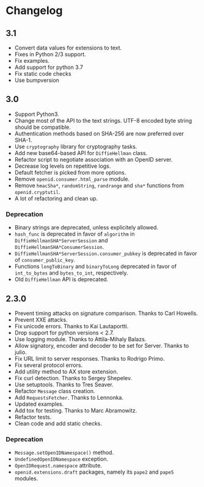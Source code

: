 # Changelog #

## 3.1 ##
 * Convert data values for extensions to text.
 * Fixes in Python 2/3 support.
 * Fix examples.
 * Add support for python 3.7
 * Fix static code checks
 * Use bumpversion

## 3.0 ##

 * Support Python3.
 * Change most of the API to the text strings. UTF-8 encoded byte string should be compatible.
 * Authentication methods based on SHA-256 are now preferred over SHA-1.
 * Use `cryptography` library for cryptography tasks.
 * Add new base64-based API for `DiffieHellman` class.
 * Refactor script to negotiate association with an OpenID server.
 * Decrease log levels on repetitive logs.
 * Default fetcher is picked from more options.
 * Remove `openid.consumer.html_parse` module.
 * Remove `hmacSha*`, `randomString`, `randrange` and `sha*` functions from `openid.cryptutil`.
 * A lot of refactoring and clean up.

### Deprecation ###
 * Binary strings are deprecated, unless explicitely allowed.
 * `hash_func` is deprecated in favor of `algorithm` in `DiffieHellmanSHA*ServerSession` and `DiffieHellmanSHA*ConsumerSession`.
 * `DiffieHellmanSHA*ServerSession.consumer_pubkey` is deprecated in favor of `consumer_public_key`.
 * Functions `longToBinary` and `binaryToLong` deprecated in favor of `int_to_bytes` and `bytes_to_int`, respectively.
 * Old `DiffieHellman` API is deprecated.

## 2.3.0 ##

 * Prevent timing attacks on signature comparison. Thanks to Carl Howells.
 * Prevent XXE attacks.
 * Fix unicode errors. Thanks to Kai Lautaportti.
 * Drop support for python versions < 2.7.
 * Use logging module. Thanks to Attila-Mihaly Balazs.
 * Allow signatory, encoder and decoder to be set for Server. Thanks to julio.
 * Fix URL limit to server responses. Thanks to Rodrigo Primo.
 * Fix several protocol errors.
 * Add utility method to AX store extension.
 * Fix curl detection. Thanks to Sergey Shepelev.
 * Use setuptools. Thanks to Tres Seaver.
 * Refactor `Message` class creation.
 * Add `RequestsFetcher`. Thanks to Lennonka.
 * Updated examples.
 * Add tox for testing. Thanks to Marc Abramowitz.
 * Refactor tests.
 * Clean code and add static checks.

### Deprecation ###
 * `Message.setOpenIDNamespace()` method.
 * `UndefinedOpenIDNamespace` exception.
 * `OpenIDRequest.namespace` attribute.
 * `openid.extensions.draft` packages, namely its `pape2` and `pape5` modules.
